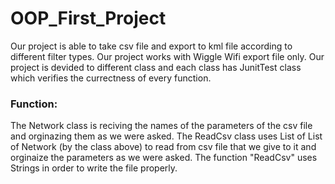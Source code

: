 # OOP_First_Project
Our project is able to take csv file and export to kml file according to different filter types.
Our project works with Wiggle Wifi export file only.
Our project is devided to different class and each class has JunitTest class which verifies the currectness of every function.



<div><h3>Function:</h3>
The Network class is reciving the names of the parameters of the csv file and orginazing them as we were asked.
The ReadCsv class uses List of List of Network (by the class above) to read from csv file that we give to it and orginaize the parameters as we were asked. The function "ReadCsv" uses Strings in order to write the file properly. 



</div>

